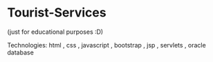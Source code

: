 # Tourist-Services

(just for educational purposes :D)

Technologies: html , css , javascript , bootstrap , jsp , servlets , oracle database
